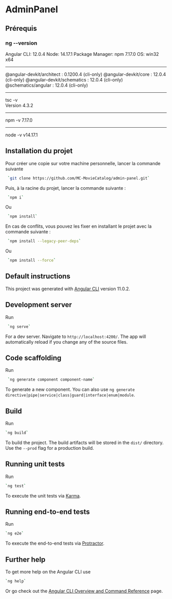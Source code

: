 # AdminPanel

## Prérequis

### ng --version

Angular CLI: 12.0.4
Node: 14.17.1
Package Manager: npm 7.17.0
OS: win32 x64

------------------------------------------------------

@angular-devkit/architect : 0.1200.4 (cli-only)
@angular-devkit/core : 12.0.4 (cli-only)
@angular-devkit/schematics : 12.0.4 (cli-only)
@schematics/angular : 12.0.4 (cli-only)

------------------------------------------------------
tsc -v       
Version 4.3.2  

------------------------------------------------------

npm -v
7.17.0

------------------------------------------------------

node -v
v14.17.1

## Installation du projet

Pour créer une copie sur votre machine personnelle, lancer la commande suivante

````bash
 `git clone https://github.com/MC-MovieCatalog/admin-panel.git`
````

Puis, à la racine du projet, lancer la commande suivante :

````bash
 `npm i`
````
Ou
````bash
 `npm install`
````
En cas de conflits, vous pouvez les fixer en installant le projet avec la commande suivante :
````bash
 `npm install --legacy-peer-deps`
````
Ou
````bash
 `npm install --force`
````

## Default instructions

This project was generated with [Angular CLI](https://github.com/angular/angular-cli) version 11.0.2.

## Development server

Run
````bash
 `ng serve`
```` 

For a dev server. Navigate to `http://localhost:4200/`. The app will automatically reload if you change any of the source files.

## Code scaffolding

Run
````bash
 `ng generate component component-name` 
````
To generate a new component. You can also use `ng generate directive|pipe|service|class|guard|interface|enum|module`.

## Build

Run 
````bash
`ng build` 
````
To build the project. The build artifacts will be stored in the `dist/` directory. Use the `--prod` flag for a production build.

## Running unit tests

Run 
````bash
`ng test` 
````
To execute the unit tests via [Karma](https://karma-runner.github.io).

## Running end-to-end tests

Run 
````bash
`ng e2e` 
````
To execute the end-to-end tests via [Protractor](http://www.protractortest.org/).

## Further help

To get more help on the Angular CLI use 
````bash
`ng help` 
````
Or go check out the [Angular CLI Overview and Command Reference](https://angular.io/cli) page.
